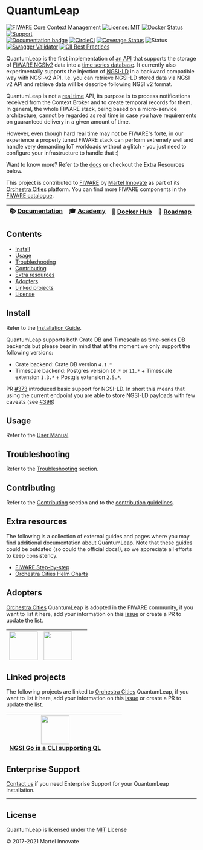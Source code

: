 # QuantumLeap

[![FIWARE Core Context Management](https://nexus.lab.fiware.org/static/badges/chapters/core.svg)](https://www.fiware.org/developers/catalogue/)
[![License: MIT](https://img.shields.io/github/license/orchestracities/ngsi-timeseries-api.svg)](https://opensource.org/licenses/MIT)
[![Docker Status](https://img.shields.io/docker/pulls/orchestracities/quantumleap.svg)](https://hub.docker.com/r/orchestracities/quantumleap/)
[![Support](https://img.shields.io/badge/support-ask-yellowgreen.svg)](https://ask.fiware.org/questions/)
<br/>
[![Documentation badge](https://img.shields.io/readthedocs/quantumleap.svg)](https://quantumleap.readthedocs.io/en/latest/)
[![CircleCI](https://circleci.com/gh/orchestracities/ngsi-timeseries-api.svg?style=svg)](https://circleci.com/gh/orchestracities/ngsi-timeseries-api)
[![Coverage Status](https://coveralls.io/repos/github/orchestracities/ngsi-timeseries-api/badge.svg?branch=master)](https://coveralls.io/github/orchestracities/ngsi-timeseries-api?branch=master)
![Status](https://nexus.lab.fiware.org/static/badges/statuses/quantum-leap.svg)
[![Swagger Validator](https://img.shields.io/swagger/valid/2.0/https/raw.githubusercontent.com/OAI/OpenAPI-Specification/master/examples/v2.0/json/petstore-expanded.json.svg)](https://app.swaggerhub.com/apis/smartsdk/ngsi-tsdb)
[![CII Best Practices](https://bestpractices.coreinfrastructure.org/projects/4394/badge)](https://bestpractices.coreinfrastructure.org/projects/4394)

QuantumLeap is the first implementation of
[an API](https://app.swaggerhub.com/apis/smartsdk/ngsi-tsdb)
that supports the storage of
[FIWARE NGSIv2](https://fiware.github.io/specifications/ngsiv2/stable/)
data into a
[time series database](https://en.wikipedia.org/wiki/Time_series_database).
It currently also experimentally supports the injection of
[NGSI-LD](https://www.etsi.org/deliver/etsi_gs/CIM/001_099/009/01.01.01_60/gs_CIM009v010101p.pdf)
in  a backward compatible way with NGSI-v2 API. I.e. you can retrieve NGSI-LD
stored data via NGSI v2 API and retrieve data will be describe following NGSI
v2 format.

QuantumLeap is not a
[real time](https://en.wikipedia.org/wiki/Real-time_computing)
API, its purpose is to process notifications received from the Context Broker
and to create temporal records for them. In general, the whole FIWARE stack,
being based on a micro-service architecture, cannot be regarded as real time
in case you have requirements on guaranteed delivery in a given amount of time.

However, even though hard real time may not be FIWARE's forte, in our experience
a properly tuned FIWARE stack can perform extremely well and
handle very demanding IoT workloads without a glitch - you just need to
configure your infrastructure to handle that :)

Want to know more? Refer to the
[docs](https://quantumleap.readthedocs.io/en/latest/)
or checkout the Extra Resources below.

This project is contributed to [FIWARE](https://www.fiware.org) by
[Martel Innovate](https://www.martel-innovate.com/) as part of its
[Orchestra Cities](https://www.orchestracities.com/)
platform.
You can find more FIWARE components in the
[FIWARE catalogue](https://catalogue.fiware.org).

|  :books: [Documentation](https://quantumleap.rtfd.io/) | :mortar_board: [Academy](https://fiware-academy.readthedocs.io/en/latest/core/quantum-leap) |  :whale: [Docker Hub](https://hub.docker.com/r/orchestracities/quantumleap/) | :dart: [Roadmap](https://github.com/orchestracities/ngsi-timeseries-api/blob/master/docs/roadmap.md) |
|---|---|---|---|

## Contents

- [Install](#install)
- [Usage](#usage)
- [Troubleshooting](#troubleshooting)
- [Contributing](#contributing)
- [Extra resources](#extra-resources)
- [Adopters](#adopters)
- [Linked projects](#linked-projects)
- [License](#license)

## Install

Refer to the
[Installation Guide](https://quantumleap.readthedocs.io/en/latest/admin/).

QuantumLeap supports both Crate DB and Timescale as time-series DB
backends but please bear in mind that at the moment we only support
the following versions:

- Crate backend: Crate DB version `4.1.*`
- Timescale backend: Postgres version `10.*` or `11.*` +
  Timescale extension `1.3.*` + Postgis extension `2.5.*`.
  
PR [#373](https://github.com/orchestracities/ngsi-timeseries-api/pull/373)
introduced basic support for NGSI-LD. In short this means that using
the current endpoint you are able to store NGSI-LD payloads with few caveats
(see [#398](https://github.com/orchestracities/ngsi-timeseries-api/issue/398))

## Usage

Refer to the [User Manual](https://quantumleap.readthedocs.io/en/latest/user/).

## Troubleshooting

Refer to the
[Troubleshooting](https://quantumleap.readthedocs.io/en/latest/user/troubleshooting/)
section.

## Contributing

Refer to the
[Contributing](https://quantumleap.readthedocs.io/en/latest/user/contributing/)
section and to the [contribution guidelines](./CONTRIBUTING.md).

## Extra resources

The following is a collection of external guides and pages where you may find
additional documentation about QuantumLeap. Note that these guides could be
outdated (so could the official docs!), so we appreciate all efforts to keep
consistency.

- [FIWARE Step-by-step](https://fiware-tutorials.readthedocs.io/en/latest/time-series-data/index.html)
- [Orchestra Cities Helm Charts](https://github.com/orchestracities/charts)

## Adopters

[Orchestra Cities](https://www.orchestracities.com/) QuantumLeap is adopted
in the FIWARE community,
if you want to list it here, add your information on this
[issue](https://github.com/orchestracities/ngsi-timeseries-api/issues/436)
or create a PR to update the list.

| <a href="https://www.ekz.ch/"><img src="https://www.ekz.ch/content/ekz-internet/de/_jcr_content/configuration/logo/image.ekzImg.width_ekznative.png/1610370526582.png/logo.png" height="75" /></a> | <a href="https://www.stadtwerke-wolfsburg.de/"><img src="https://www.stadtwerke-wolfsburg.de/fileadmin/templates/Images/logo_stadtwerke.png" height="75" /></a> |   |  |
|---|---|---|---|

## Linked projects

The following projects are linked to
[Orchestra Cities](https://www.orchestracities.com/) QuantumLeap,
if you want to list it here, add your information on this
[issue](https://github.com/orchestracities/ngsi-timeseries-api/issues/436)
or create a PR to update the list.

| <a href="https://github.com/lets-fiware/ngsi-go"><img src="https://raw.githubusercontent.com/lets-fiware/ngsi-go/gh-pages/img/NGSI-Go.png" height="75" /> <br/> NGSI Go is a CLI supporting QL</a> |  |   |  |
|---|---|---|---|

## Enterprise Support

<a href="mailto:info@orchestracities.com?subject=[Orchestra
Cities]%20Enterprise%20Support">Contact us</a>
if you need Enterprise Support for your QuantumLeap installation.

---

## License

QuantumLeap is licensed under the [MIT](LICENSE) License

© 2017-2021 Martel Innovate
